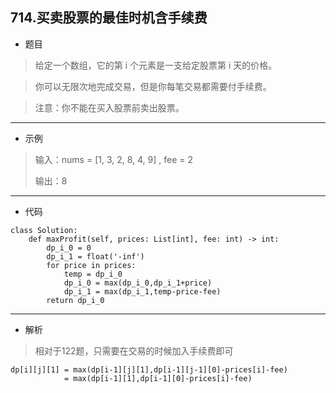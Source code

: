 714.买卖股票的最佳时机含手续费
----------

 - 题目
>给定一个数组，它的第 i 个元素是一支给定股票第 i 天的价格。

> 你可以无限次地完成交易，但是你每笔交易都需要付手续费。

> 注意：你不能在买入股票前卖出股票。
----------
 - 示例
> 输入：nums =  [1, 3, 2, 8, 4, 9] , fee = 2
>
> 输出：8
> 
----------
- 代码
>
    class Solution:
        def maxProfit(self, prices: List[int], fee: int) -> int:
            dp_i_0 = 0
            dp_i_1 = float('-inf')
            for price in prices:
                temp = dp_i_0
                dp_i_0 = max(dp_i_0,dp_i_1+price)
                dp_i_1 = max(dp_i_1,temp-price-fee)
            return dp_i_0
----------
 - 解析
> 相对于122题，只需要在交易的时候加入手续费即可
>
    dp[i][j][1] = max(dp[i-1][j][1],dp[i-1][j-1][0]-prices[i]-fee)
                = max(dp[i-1][1],dp[i-1][0]-prices[i]-fee)